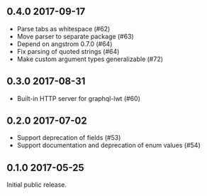 0.4.0 2017-09-17
---------------------------------

- Parse tabs as whitespace (#62)
- Move parser to separate package (#63)
- Depend on angstrom 0.7.0 (#64)
- Fix parsing of quoted strings (#64)
- Make custom argument types generalizable (#72)

0.3.0 2017-08-31
---------------------------------

- Built-in HTTP server for graphql-lwt (#60)

0.2.0 2017-07-02
---------------------------------

- Support deprecation of fields (#53)
- Support documentation and deprecation of enum values (#54)

0.1.0 2017-05-25
---------------------------------

Initial public release.
